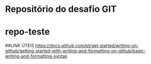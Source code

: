 # Repositório  do desafio GIT
# repo-teste

##LINK ÚTEIS
https://docs.github.com/pt/get-started/writing-on-github/getting-started-with-writing-and-formatting-on-github/basic-writing-and-formatting-syntax
